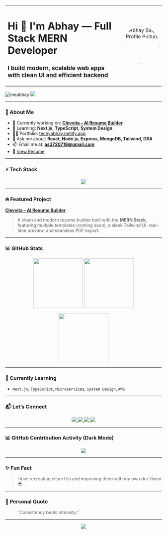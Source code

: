<!-- PROFILE HEADER -->
<table width="100%">
  <tr>
    <td align="left">
      <h1>Hi 👋 I'm Abhay — Full Stack MERN Developer</h1>
      <h3>I build modern, scalable web apps with clean UI and efficient backend</h3>
    </td>
    <td align="right">
      <img src="https://avatars.githubusercontent.com/u/86084652?v=4" width="120" height="120" style="border-radius: 50%;" alt="Abhay Singh Profile Picture"/>
    </td>
  </tr>
</table>

<!-- Badges -->
<p align="left">
  <img src="https://komarev.com/ghpvc/?username=meabhay&label=Profile%20views&color=0e75b6&style=flat" alt="meabhay" />
  <a href="https://twitter.com/meeabhay" target="_blank">
    <img src="https://img.shields.io/twitter/follow/meeabhay?label=Follow&style=social" />
  </a>
</p>

---

### 🧠 About Me

- 🔭 Currently working on: **[Clevvita – AI Resume Builder](https://clevvita.netlify.app)**
- 🌱 Learning: **Next.js**, **TypeScript**, **System Design**
- 👨‍💻 Portfolio: [techyabhay.netlify.app](https://techyabhay.netlify.app/)
- 💬 Ask me about: **React, Node.js, Express, MongoDB, Tailwind, DSA**
- 📫 Email me at: **as3720719@gmail.com**
- 📄 [View Resume](https://drive.google.com/file/d/1T4wi3JHlA426r98m9Z1mHqR9m0Ubjb5w/view?usp=drive_link)

---

### ⚡ Tech Stack

<p align="center">
  <img src="https://skillicons.dev/icons?i=react,nextjs,nodejs,express,mongodb,tailwind,ts,js,html,css,redux,firebase,git,postman,c,cpp" />
</p>

---

### 🔥 Featured Project

**[Clevvita – AI Resume Builder](https://clevvita.netlify.app)**  
> A clean and modern resume builder built with the **MERN Stack**, featuring multiple templates (coming soon), a sleek Tailwind UI, real-time preview, and seamless PDF export.

---

### 📊 GitHub Stats

<p align="center">
  <img src="https://github-readme-stats.vercel.app/api?username=meabhay&show_icons=true&theme=github_dark&hide_title=true&count_private=true" height="160" />
  <img src="https://github-readme-stats.vercel.app/api/top-langs/?username=meabhay&layout=compact&theme=github_dark" height="160" />
</p>

<p align="center">
  <img src="https://github-readme-streak-stats.herokuapp.com/?user=meabhay&theme=dark&hide_border=false" height="160" />
</p>

---

### 🌱 Currently Learning

- `Next.js`, `TypeScript`, `Microservices`, `System Design`, `AWS`

---

### 📬 Let’s Connect

<p align="center">
  <a href="https://linkedin.com/in/abhay-singh-b0b732229" target="_blank">
    <img src="https://img.shields.io/badge/LinkedIn-Connect-blue?style=for-the-badge&logo=linkedin" />
  </a>
  <a href="https://twitter.com/meeabhay" target="_blank">
    <img src="https://img.shields.io/badge/Twitter-Follow-blue?style=for-the-badge&logo=twitter" />
  </a>
  <a href="https://www.leetcode.com/meabhay" target="_blank">
    <img src="https://img.shields.io/badge/LeetCode-Profile-yellow?style=for-the-badge&logo=leetcode" />
  </a>
  <a href="https://www.hackerrank.com/as3720719" target="_blank">
    <img src="https://img.shields.io/badge/Hackerrank-Profile-green?style=for-the-badge&logo=hackerrank" />
  </a>
</p>

---

### 📊 GitHub Contribution Activity (Dark Mode)

<p align="center">
  <img src="https://github-readme-activity-graph.vercel.app/graph?username=meabhay&theme=github-dark&area=true&hide_border=true" />
</p>


---

### ✨ Fun Fact

> I love recreating clean UIs and improving them with my own dev flavor 😎

---

### 🧠 Personal Quote

> “Consistency beats intensity.”

---

<p align="center">
  <img src="https://capsule-render.vercel.app/api?type=waving&color=0e75b6&height=120&section=footer" />
</p>
